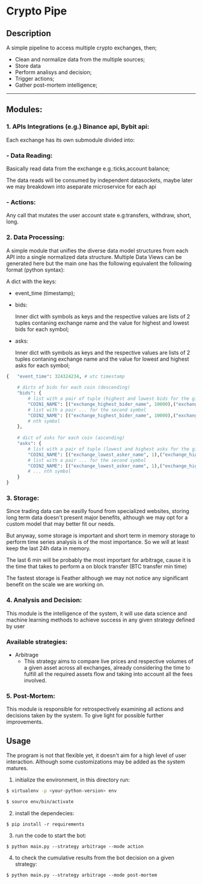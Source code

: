 # __Crypto Pipe__

## Description
A simple pipeline to access multiple crypto exchanges, then; 

- Clean and normalize data from the multiple sources;
- Store data
- Perform analisys and decision;
- Trigger actions;
- Gather post-mortem intelligence;


____

## Modules:

### 1. APIs Integrations (e.g.) Binance api, Bybit api:

Each exchange has its own submodule divided into:

### - Data Reading:

Basically read data from the exchange e.g.:ticks,account balance;

The data reads will be consumed by independent datasockets, maybe later we may breakdown into aseparate microservice for each api

### - Actions:
    
Any call that mutates the user account state e.g:transfers, withdraw, short, long.
    
### 2. Data Processing:

A simple module that unifies the diverse data model structures from each API into a single normalized data structure. Multiple Data Views can be generated here but the main one has the following equivalent the following format (python syntax):

A dict with the keys: 

- event_time (timestamp); 

- bids: 
    
    Inner dict with symbols as keys and the respective values are lists of 2 tuples contaning exchange name and the value for highest and lowest bids for each symbol; 

- asks:

    Inner dict with symbols as keys and the respective values are lists of 2 tuples contaning exchange name and the value for lowest and highest asks for each symbol;

```python
{   "event_time": 324324234, # utc timestamp
    
    # dicts of bids for each coin (descending)
    "bids": {
        # list with a pair of tuple (highest and lowest bids for the given symbol)
        "COIN1_NAME": [("exchange_highest_bider_name", 10000),("exchange_lowest_bider_name", 1)],
        # list with a pair ... for the second symbol
        "COIN2_NAME": [("exchange_highest_bider_name", 10000),("exchange_lowest_bider_name", 1)],
        # nth symbol
    },
    
    # dict of asks for each coin (ascending) 
    "asks": {
        # list with a pair of tuple (lowest and highest asks for the given symbol)   
        "COIN1_NAME": [("exchange_lowest_asker_name", 1),("exchange_highest_asker_name", 10000)],
        # list with a pair ... for the second symbol
        "COIN2_NAME": [("exchange_lowest_asker_name", 1),("exchange_highest_asker_name", 10000)],
        # ... nth symbol
    }
}


```

### 3. Storage:

Since trading data can be easilly found from specialized websites, storing long term data doesn't present major benefits, although we may opt for a custom model that may better fit our needs.

But anyway, some storage is important and short term in memory storage to perform time series analysis is of the most importance. So we will at least keep the last 24h data in memory. 

The last 6 min will be probably the most important for arbitrage, cause it is the time that takes to perform a on block transfer (BTC transfer min time)

The fastest storage is Feather although we may not notice any significant benefit on the scale we are working on.


### 4. Analysis and Decision:

This module is the intelligence of the system, it will use data science and machine learning methods to achieve success in any given strategy defined by user

### __Available strategies:__

- Arbitrage
    - This strategy aims to compare live prices and respective volumes of a given asset across all exchanges, already considering the time to fulfill all the required assets flow and taking into account all the fees involved.



### 5. Post-Mortem:

This module is responsible for retrospectively examining all actions and decisions taken by the system. To give light for possible further improvements.   

## Usage

The program is not that flexible yet, it doesn't aim for a high level of user interaction. Although some customizations may be added as the system matures.


1. initialize the environment, in this directory run:  

``` bash
$ virtualenv -p <your-python-version> env

$ source env/bin/activate

```

2. install the dependecies:

```
$ pip install -r requirements

```

3. run the code to start the bot:

```
$ python main.py --strategy arbitrage --mode action

```

4. to check the cumulative results from the bot decision on a given strategy:

```
$ python main.py --strategy arbitrage --mode post-mortem

```